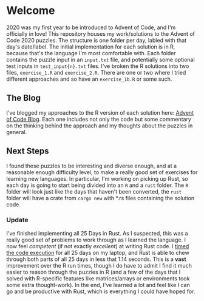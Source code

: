 # Welcome

2020 was my first year to be introduced to Advent of Code, and I'm officially in love! This repository houses my work/solutions to the Advent of Code 2020 puzzles. The structure is one folder per day, labled with that day's date/label. The initial implementation for each solution is in R, because that's the language I'm most comfortable with. Each folder contains the puzzle input in an `input.txt` file, and potentially some optional test inputs in `test_input{n}.txt` files. I've broken the R solutions into two files, `exercise_1.R` and `exercise_2.R`. There are one or two where I tried different approaches and so have an `exercise_1b.R` or some such.

## The Blog

I've blogged my approaches to the R version of each solution here: [Advent of Code Blog](https://www.ericburden.work/categories/advent-of-code-2020/). Each one includes not only the code but some commentary on the thinking behind the approach and my thoughts about the puzzles in general.

## Next Steps

I found these puzzles to be interesting and diverse enough, and at a reasonable enough difficulty level, to make a really good set of exercises for learning new languages. In particular, I'm working on picking up Rust, so each day is going to start being divided into an `R` and a `rust` folder. The `R` folder will look just like the days that haven't been converted, the `rust` folder will have a crate from `cargo new` with *.rs files containing the solution code.

### Update

I've finished implementing all 25 Days in Rust. As I suspected, this was a really good set of problems to work through as I learned the language. I now feel *competent* (if not exactly *excellent*) at writing Rust code. I [timed the code execution](rust_run_times.md) for all 25 days on my laptop, and Rust is able to chew through both parts of all 25 days in less that 1.14 seconds. This is a **vast** improvement over the R run times, though I do have to admit I find it much easier to reason through the puzzles in R (and a few of the days that I solved with R-specific features like matrices/arrays or environments took some extra thought-work). In the end, I've learned a lot and feel like I can go and be productive with Rust, which is everything I could have hoped for.
